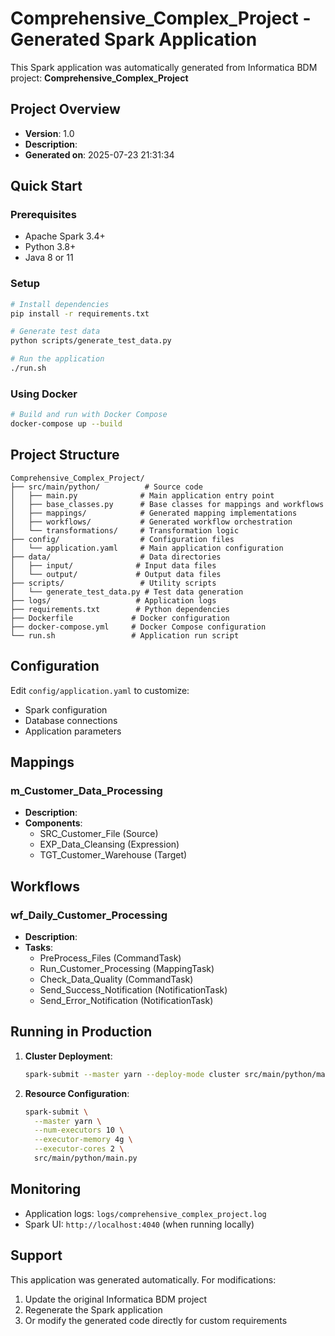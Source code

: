 # Comprehensive_Complex_Project - Generated Spark Application

This Spark application was automatically generated from Informatica BDM project: **Comprehensive_Complex_Project**

## Project Overview

- **Version**: 1.0
- **Description**: 
- **Generated on**: 2025-07-23 21:31:34

## Quick Start

### Prerequisites
- Apache Spark 3.4+
- Python 3.8+
- Java 8 or 11

### Setup
```bash
# Install dependencies
pip install -r requirements.txt

# Generate test data
python scripts/generate_test_data.py

# Run the application
./run.sh
```

### Using Docker
```bash
# Build and run with Docker Compose
docker-compose up --build
```

## Project Structure

```
Comprehensive_Complex_Project/
├── src/main/python/          # Source code
│   ├── main.py              # Main application entry point
│   ├── base_classes.py      # Base classes for mappings and workflows
│   ├── mappings/            # Generated mapping implementations
│   ├── workflows/           # Generated workflow orchestration
│   └── transformations/     # Transformation logic
├── config/                  # Configuration files
│   └── application.yaml     # Main application configuration
├── data/                    # Data directories
│   ├── input/              # Input data files
│   └── output/             # Output data files
├── scripts/                 # Utility scripts
│   └── generate_test_data.py # Test data generation
├── logs/                   # Application logs
├── requirements.txt        # Python dependencies
├── Dockerfile             # Docker configuration
├── docker-compose.yml     # Docker Compose configuration
└── run.sh                 # Application run script
```

## Configuration

Edit `config/application.yaml` to customize:
- Spark configuration
- Database connections
- Application parameters

## Mappings

### m_Customer_Data_Processing
- **Description**: 
- **Components**:
  - SRC_Customer_File (Source)
  - EXP_Data_Cleansing (Expression)
  - TGT_Customer_Warehouse (Target)


## Workflows

### wf_Daily_Customer_Processing
- **Description**: 
- **Tasks**:
  - PreProcess_Files (CommandTask)
  - Run_Customer_Processing (MappingTask)
  - Check_Data_Quality (CommandTask)
  - Send_Success_Notification (NotificationTask)
  - Send_Error_Notification (NotificationTask)


## Running in Production

1. **Cluster Deployment**:
   ```bash
   spark-submit --master yarn --deploy-mode cluster src/main/python/main.py
   ```

2. **Resource Configuration**:
   ```bash
   spark-submit \
     --master yarn \
     --num-executors 10 \
     --executor-memory 4g \
     --executor-cores 2 \
     src/main/python/main.py
   ```

## Monitoring

- Application logs: `logs/comprehensive_complex_project.log`
- Spark UI: `http://localhost:4040` (when running locally)

## Support

This application was generated automatically. For modifications:
1. Update the original Informatica BDM project
2. Regenerate the Spark application
3. Or modify the generated code directly for custom requirements
